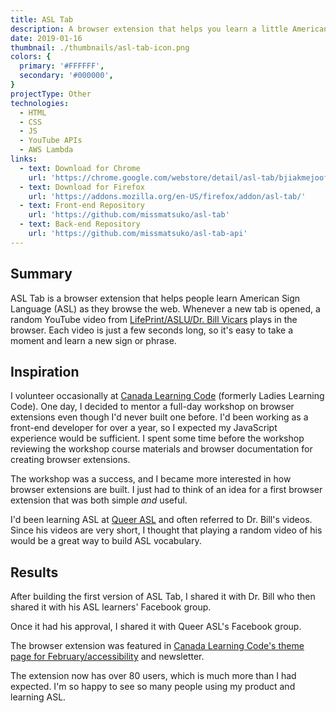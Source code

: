 ```yaml
---
title: ASL Tab
description: A browser extension that helps you learn a little American Sign Language (ASL) every time you open a new tab.
date: 2019-01-16
thumbnail: ./thumbnails/asl-tab-icon.png
colors: {
  primary: '#FFFFFF',
  secondary: '#000000',
}
projectType: Other
technologies:
  - HTML
  - CSS
  - JS
  - YouTube APIs
  - AWS Lambda
links:
  - text: Download for Chrome
    url: 'https://chrome.google.com/webstore/detail/asl-tab/bjiakmejoofpfclmopcfpkopmamecnkd'
  - text: Download for Firefox
    url: 'https://addons.mozilla.org/en-US/firefox/addon/asl-tab/'
  - text: Front-end Repository
    url: 'https://github.com/missmatsuko/asl-tab'
  - text: Back-end Repository
    url: 'https://github.com/missmatsuko/asl-tab-api'
---
```

## Summary

ASL Tab is a browser extension that helps people learn American Sign Language (ASL) as they browse the web. Whenever a new tab is opened, a random YouTube video from [LifePrint/ASLU/Dr. Bill Vicars](https://www.lifeprint.com/) plays in the browser. Each video is just a few seconds long, so it's easy to take a moment and learn a new sign or phrase.

## Inspiration

I volunteer occasionally at [Canada Learning Code](https://www.canadalearningcode.ca) (formerly Ladies Learning Code). One day, I decided to mentor a full-day workshop on browser extensions even though I'd never built one before. I'd been working as a front-end developer for over a year, so I expected my JavaScript experience would be sufficient. I spent some time before the workshop reviewing the workshop course materials and browser documentation for creating browser extensions.

The workshop was a success, and I became more interested in how browser extensions are built. I just had to think of an idea for a first browser extension that was both simple _and_ useful.

I'd been learning ASL at [Queer ASL](http://www.queerasl.com/) and often referred to Dr. Bill's videos. Since his videos are very short, I thought that playing a random video of his would be a great way to build ASL vocabulary.

<!--
## Development
I decided to pull videos from his YouTube channel since YouTube has APIs and his website's content is less structured and doesn't have an API (i.e. crawling it would've been a nightmare). During development, though, I found that YouTube's APIs aren't exactly a dream to work with, either, at least for the functionality of this plugin. At least I didn't have to worry about complex builds and legacy browsers since the extension is only downloadable on modern Firefox and Chrome.

#v1
The \[first version of ASL Tab](https://github.com/missmatsuko/asl-tab/tree/v1.1.0) was built to run with entirely client-side code.

Surprisingly, YouTube provides no APIs to play a single random video from a playlist or channel.

I managed to accomplish this by embedding a playlist video of Dr. Bill's youtube videos and setting the index parameter in the video URL to a random number within the total number of videos in the channel. This was a hack since playlist embeds aren't really supposed to go over the most recent 100 videos.

In fact, if you try to use the \[\`playVideoAt\` function](https://developers.google.com/youtube/iframe_api_reference#playVideoAt) provided by YouTube Iframe Player API with a number greater than 100, it will end up playing the first video in the playlist.

I was still using the YouTube Iframe Player API to change the playlist embed into a single video embed and to simulate video looping since for some reason playlist embeds can be looped, but single video embeds cannot.

#v2
While v1 worked fine, I wasn't completely happy with it for a number of reasons:
- I didn't want to rely on the hack in v1.
- API calls were made with every new tab load.
- I was publicly exposing a YouTube API key.
- Firefox repeatedly approved and rejected the extension for using third-party scripts (YouTube APIs).

For v2, I created an AWS Lambda function to get information from YouTube's Data API for in Dr. Bill's playlist. This greatly reduced the number of API calls made. Instead of making calls to YouTube every time a new tab opens, the back-end scripts run twice a month. It isn't just a single API call every time the back-end scripts run, though. YouTube only provides about 300 results with pagination, and 50 results without pagination. This stuff isn't documented, but seems to have been happening for a while based on StackOverflow results.

The front-end code now calls a file of video information created by the Lambda function. This file is cached, making it quicker to load videos.

Since I was pulling out \*all\* third-party scripts to appease Firefox, I could no longer use the Iframe Player API to simulate looping single video embeds. I ended up finding another hacky workaround: it's possible to embed a playlist with a single video by setting the embed ID and playlist ID to the video's ID. Since it's possible to loop playlist embeds, and this playlist only contains the video I want to loop, it has the same effect as looping a single video.
-->

## Results

After building the first version of ASL Tab, I shared it with Dr. Bill who then shared it with his ASL learners' Facebook group.

Once it had his approval, I shared it with Queer ASL's Facebook group.

The browser extension was featured in [Canada Learning Code's theme page for February/accessibility](https://www.canadalearningcode.ca/code-can-change-the-world/february/) and newsletter.

The extension now has over 80 users, which is much more than I had expected. I'm so happy to see so many people using my product and learning ASL.

